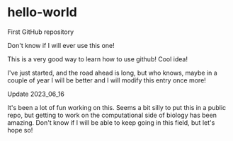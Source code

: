 # hello-world
First GitHub repository

Don't know if I will ever use this one!

This is a very good way to learn how to use github! Cool idea!

I've just started, and the road ahead is long, but who knows, maybe in a couple of year I will be better and I will modify this entry once more!

Update 2023_06_16

It's been a lot of fun working on this. Seems a bit silly to put this in a public repo, but getting to work on the computational side of biology has been amazing. Don't know if I will be able to keep going in this field, but let's hope so!
